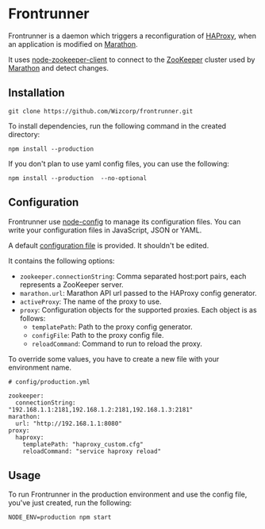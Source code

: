 # Frontrunner

Frontrunner is a daemon which triggers a reconfiguration of [HAProxy](http://haproxy.1wt.eu/),
when an application is modified on [Marathon](https://github.com/mesosphere/marathon).

It uses [node-zookeeper-client](https://github.com/alexguan/node-zookeeper-client)
to connect to the [ZooKeeper](http://zookeeper.apache.org/) cluster
used by [Marathon](https://github.com/mesosphere/marathon) and detect changes.

## Installation

    git clone https://github.com/Wizcorp/frontrunner.git

To install dependencies, run the following command in the created directory:

    npm install --production

If you don't plan to use yaml config files, you can use the following:

    npm install --production  --no-optional

## Configuration

Frontrunner use [node-config](https://github.com/lorenwest/node-config) to manage its configuration files.
You can write your configuration files in JavaScript, JSON or YAML.

A default [configuration file](config/default.json) is provided.
It shouldn't be edited.

It contains the following options:
* `zookeeper.connectionString`: Comma separated host:port pairs,
each represents a ZooKeeper server.
* `marathon.url`: Marathon API url passed to the HAProxy config generator.
* `activeProxy`: The name of the proxy to use.
* `proxy`: Configuration objects for the supported proxies.
    Each object is as follows:
    * `templatePath`: Path to the proxy config generator.
    * `configFile`: Path to the proxy config file.
    * `reloadCommand`: Command to run to reload the proxy.

To override some values, you have to create a new file with your environment name.

    # config/production.yml

    zookeeper:
      connectionString: "192.168.1.1:2181,192.168.1.2:2181,192.168.1.3:2181"
    marathon:
      url: "http://192.168.1.1:8080"
    proxy:
      haproxy:
        templatePath: "haproxy_custom.cfg"
        reloadCommand: "service haproxy reload"


## Usage

To run Frontrunner in the production environment and use the config file, you've just created, run the following:

    NODE_ENV=production npm start
